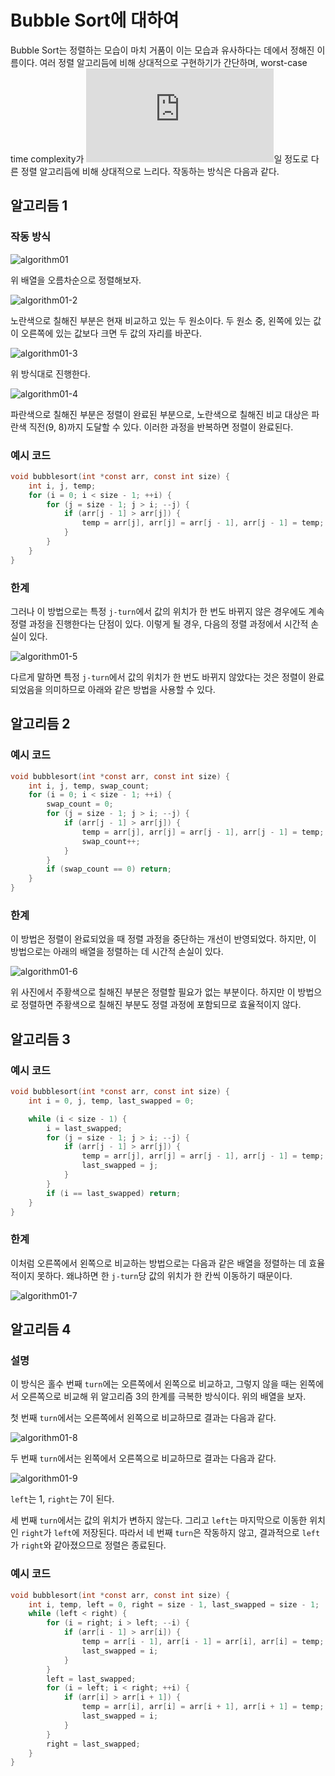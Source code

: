 # Bubble Sort에 대하여

Bubble Sort는 정렬하는 모습이 마치 거품이 이는 모습과 유사하다는 데에서 정해진 이름이다. 여러 정렬 알고리듬에 비해 상대적으로 구현하기가 간단하며, worst-case time complexity가 ![O of N square](https://latex.codecogs.com/svg.latex?O%28n%5E%7B2%7D%29)일 정도로 다른 정렬 알고리듬에 비해 상대적으로 느리다. 작동하는 방식은 다음과 같다.

## 알고리듬 1

### 작동 방식

![algorithm01](https://mansukim1125.github.io/assets/images/til/algorithm01.svg)

위 배열을 오름차순으로 정렬해보자.

![algorithm01-2](https://mansukim1125.github.io/assets/images/til/algorithm01-2.svg)

노란색으로 칠해진 부분은 현재 비교하고 있는 두 원소이다. 두 원소 중, 왼쪽에 있는 값이 오른쪽에 있는 값보다 크면 두 값의 자리를 바꾼다.

![algorithm01-3](https://mansukim1125.github.io/assets/images/til/algorithm01-3.svg)

위 방식대로 진행한다.

![algorithm01-4](https://mansukim1125.github.io/assets/images/til/algorithm01-4.svg)

파란색으로 칠해진 부분은 정렬이 완료된 부분으로, 노란색으로 칠해진 비교 대상은 파란색 직전(9, 8)까지 도달할 수 있다. 이러한 과정을 반복하면 정렬이 완료된다.

### 예시 코드

```c
void bubblesort(int *const arr, const int size) {
    int i, j, temp;
    for (i = 0; i < size - 1; ++i) {
        for (j = size - 1; j > i; --j) {
            if (arr[j - 1] > arr[j]) {
                temp = arr[j], arr[j] = arr[j - 1], arr[j - 1] = temp;
            }
        }
    }
}
```

### 한계

그러나 이 방법으로는 특정 `j-turn`에서 값의 위치가 한 번도 바뀌지 않은 경우에도 계속 정렬 과정을 진행한다는 단점이 있다. 이렇게 될 경우, 다음의 정렬 과정에서 시간적 손실이 있다.

![algorithm01-5](https://mansukim1125.github.io/assets/images/til/algorithm01-5.svg)

다르게 말하면 특정 `j-turn`에서 값의 위치가 한 번도 바뀌지 않았다는 것은 정렬이 완료되었음을 의미하므로 아래와 같은 방법을 사용할 수 있다.

## 알고리듬 2

### 예시 코드

```c
void bubblesort(int *const arr, const int size) {
    int i, j, temp, swap_count;
    for (i = 0; i < size - 1; ++i) {
        swap_count = 0;
        for (j = size - 1; j > i; --j) {
            if (arr[j - 1] > arr[j]) {
                temp = arr[j], arr[j] = arr[j - 1], arr[j - 1] = temp;
                swap_count++;
            }
        }
        if (swap_count == 0) return;
    }
}
```

### 한계

이 방법은 정렬이 완료되었을 때 정렬 과정을 중단하는 개선이 반영되었다. 하지만, 이 방법으로는 아래의 배열을 정렬하는 데 시간적 손실이 있다.

![algorithm01-6](https://mansukim1125.github.io/assets/images/til/algorithm01-6.svg)

위 사진에서 주황색으로 칠해진 부분은 정렬할 필요가 없는 부분이다. 하지만 이 방법으로 정렬하면 주황색으로 칠해진 부분도 정렬 과정에 포함되므로 효율적이지 않다.

## 알고리듬 3

### 예시 코드

```c
void bubblesort(int *const arr, const int size) {
    int i = 0, j, temp, last_swapped = 0;

    while (i < size - 1) {
        i = last_swapped;
        for (j = size - 1; j > i; --j) {
            if (arr[j - 1] > arr[j]) {
                temp = arr[j], arr[j] = arr[j - 1], arr[j - 1] = temp;
                last_swapped = j;
            }
        }
        if (i == last_swapped) return;
    }
}
```

### 한계

이처럼 오른쪽에서 왼쪽으로 비교하는 방법으로는 다음과 같은 배열을 정렬하는 데 효율적이지 못하다. 왜냐하면 한 `j-turn`당 값의 위치가 한 칸씩 이동하기 때문이다.

![algorithm01-7](https://mansukim1125.github.io/assets/images/til/algorithm01-7.svg)

## 알고리듬 4

### 설명

이 방식은 홀수 번째 `turn`에는 오른쪽에서 왼쪽으로 비교하고, 그렇지 않을 때는 왼쪽에서 오른쪽으로 비교해 위 알고리즘 3의 한계를 극복한 방식이다. 위의 배열을 보자.

첫 번째 `turn`에서는 오른쪽에서 왼쪽으로 비교하므로 결과는 다음과 같다.

![algorithm01-8](https://mansukim1125.github.io/assets/images/til/algorithm01-8.svg)

두 번째 `turn`에서는 왼쪽에서 오른쪽으로 비교하므로 결과는 다음과 같다.

![algorithm01-9](https://mansukim1125.github.io/assets/images/til/algorithm01-9.svg)

`left`는 1, `right`는 7이 된다.

세 번째 `turn`에서는 값의 위치가 변하지 않는다. 그리고 `left`는 마지막으로 이동한 위치인 `right`가 `left`에 저장된다. 따라서 네 번째 `turn`은 작동하지 않고, 결과적으로 `left`가 `right`와 같아졌으므로 정렬은 종료된다.

### 예시 코드

```c
void bubblesort(int *const arr, const int size) {
    int i, temp, left = 0, right = size - 1, last_swapped = size - 1;
    while (left < right) {
        for (i = right; i > left; --i) {
            if (arr[i - 1] > arr[i]) {
                temp = arr[i - 1], arr[i - 1] = arr[i], arr[i] = temp;
                last_swapped = i;
            }
        }
        left = last_swapped;
        for (i = left; i < right; ++i) {
            if (arr[i] > arr[i + 1]) {
                temp = arr[i], arr[i] = arr[i + 1], arr[i + 1] = temp;
                last_swapped = i;
            }
        }
        right = last_swapped;
    }
}
```
